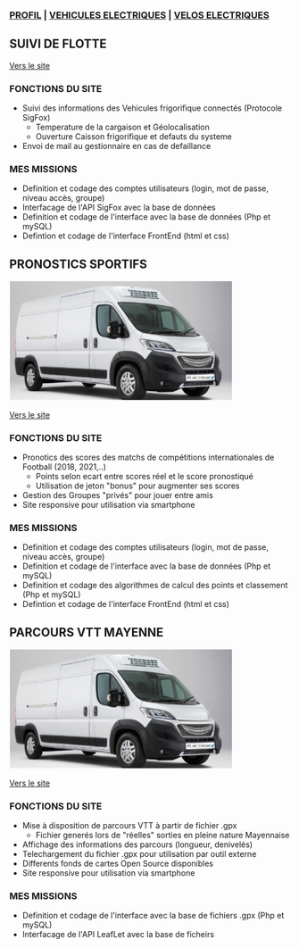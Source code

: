 ### [PROFIL](/index.md) | [VEHICULES ELECTRIQUES](/vu.md) | [VELOS ELECTRIQUES](/velo.md)

## SUIVI DE FLOTTE

[Vers le site](http://ginnov.gruau.free.fr)

### FONCTIONS DU SITE
- Suivi des informations des Vehicules frigorifique connectés (Protocole SigFox)
  - Temperature de la cargaison et Géolocalisation
  - Ouverture Caisson frigorifique et defauts du systeme
- Envoi de mail au gestionnaire en cas de defaillance

### MES MISSIONS
- Definition et codage des comptes utilisateurs (login, mot de passe, niveau accès, groupe)
- Interfacage de l'API SigFox avec la base de données 
- Definition et codage de l'interface avec la base de données (Php et mySQL)
- Defintion et codage de l'interface FrontEnd (html et css)

## PRONOSTICS SPORTIFS

<img src="electron.png" alt="drawing" width="400"/>

[Vers le site](http://www.pronostic.online)

### FONCTIONS DU SITE
- Pronotics des scores des matchs de compétitions internationales de Football (2018, 2021,..)
  - Points selon ecart entre scores réel et le score pronostiqué
  - Utilisation de jeton "bonus" pour augmenter ses scores
- Gestion des Groupes "privés" pour jouer entre amis
- Site responsive pour utilisation via smartphone

### MES MISSIONS
- Definition et codage des comptes utilisateurs (login, mot de passe, niveau accès, groupe)
- Definition et codage de l'interface avec la base de données (Php et mySQL)
- Definition et codage des algorithmes de calcul des points et classement (Php et mySQL)
- Defintion et codage de l'interface FrontEnd (html et css)


## PARCOURS VTT MAYENNE

<img src="electron.png" alt="drawing" width="400"/>

[Vers le site](http://samuel.brillet.free.fr)

### FONCTIONS DU SITE
- Mise à disposition de parcours VTT à partir de fichier .gpx
  - Fichier generés lors de "réelles" sorties en pleine nature Mayennaise
- Affichage des informations des parcours (longueur, denivelés)
- Telechargement du fichier .gpx pour utilisation par outil externe
- Differents fonds de cartes Open Source disponibles
- Site responsive pour utilisation via smartphone

### MES MISSIONS
- Definition et codage de l'interface avec la base de fichiers .gpx (Php et mySQL)
- Interfacage de l'API LeafLet avec la base de ficheirs 
